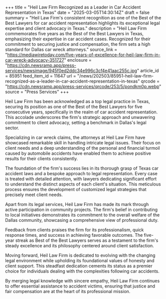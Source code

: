 +++
title = "Heil Law Firm Recognized as a Leader in Car Accident Representation in Texas"
date = "2025-03-05T14:30:14Z"
draft = false
summary = "Heil Law Firm's consistent recognition as one of the Best of the Best Lawyers for car accident representation highlights its exceptional legal expertise and client advocacy in Texas."
description = "Heil Law Firm commemorates five years as the Best of the Best Lawyers in Texas, emphasizing their expertise in car accident cases. Recognized for their commitment to securing justice and compensation, the firm sets a high standard for Dallas car wreck attorneys."
source_link = "https://mediawiretoday.com/five-years-of-excellence-for-heil-law-firm-in-car-wreck-advocacy-351727"
enclosure = "https://cdn.newsramp.app/press-services/newsimage/945f0ed2ddc34e996c3cf4e41aac255c.jpg"
article_id = 85951
feed_item_id = 11647
url = "/news/202503/85951-heil-law-firm-recognized-as-a-leader-in-car-accident-representation-in-texas"
qrcode = "https://cdn.newsramp.app/press-services/qrcode/253/5/pondkm0p.webp"
source = "Press Services"
+++

<p>Heil Law Firm has been acknowledged as a top legal practice in Texas, securing its position as one of the Best of the Best Lawyers for five consecutive years, specifically in the realm of car accident representation. This accolade underscores the firm's strategic approach and unwavering commitment to client advocacy, setting a benchmark in Dallas's legal sector.</p><p>Specializing in car wreck claims, the attorneys at Heil Law Firm have showcased remarkable skill in handling intricate legal issues. Their focus on client needs and a deep understanding of the personal and financial turmoil caused by automobile accidents have enabled them to achieve positive results for their clients consistently.</p><p>The foundation of the firm's success lies in its thorough grasp of Texas car accident laws and a bespoke approach to legal representation. Every case is treated with detailed attention, with lawyers dedicating significant effort to understand the distinct aspects of each client's situation. This meticulous process ensures the development of customized legal strategies that precisely meet client needs.</p><p>Apart from its legal services, Heil Law Firm has made its mark through active participation in community projects. The firm's belief in contributing to local initiatives demonstrates its commitment to the overall welfare of the Dallas community, showcasing a comprehensive view of professional duty.</p><p>Feedback from clients praises the firm for its professionalism, quick response times, and success in achieving favorable outcomes. The five-year streak as Best of the Best Lawyers serves as a testament to the firm's steady excellence and its philosophy centered around client satisfaction.</p><p>Moving forward, Heil Law Firm is dedicated to evolving with the changing legal environment while upholding its foundational values of honesty and client support. This steadfast dedication cements its status as a premier choice for individuals dealing with the complexities following car accidents.</p><p>By merging legal knowledge with sincere empathy, Heil Law Firm continues to offer essential assistance to accident victims, ensuring that justice and fair compensation are at the heart of its professional mission.</p>